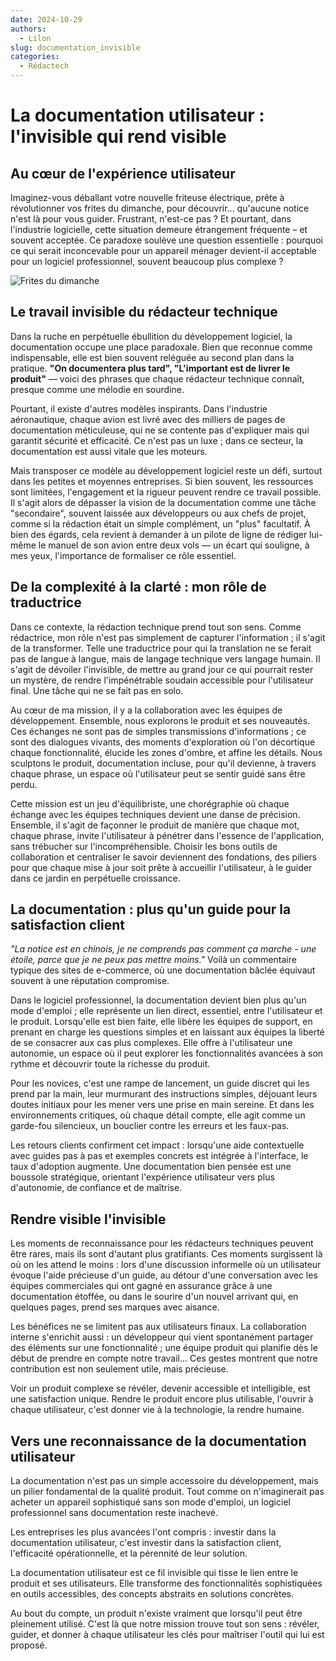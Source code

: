 ```yaml
---
date: 2024-10-29
authors:
  - Lilon
slug: documentation_invisible
categories:
  - Rédactech
---
```


# La documentation utilisateur : l'invisible qui rend visible

## Au cœur de l'expérience utilisateur

Imaginez-vous déballant votre nouvelle friteuse électrique, prête à révolutionner vos frites du dimanche, pour découvrir... qu'aucune notice n'est là pour vous guider. Frustrant, n'est-ce pas ? Et pourtant, dans l'industrie logicielle, cette situation demeure étrangement fréquente – et souvent acceptée. Ce paradoxe soulève une question essentielle : pourquoi ce qui serait inconcevable pour un appareil ménager devient-il acceptable pour un logiciel professionnel, souvent beaucoup plus complexe ?

<!-- more -->

![Frites du dimanche](https://images-wixmp-ed30a86b8c4ca887773594c2.wixmp.com/f/09c917d0-f5ca-4b29-a706-5e3ed5489e13/digxdt1-eea75aba-95b2-4732-aa06-35af6a02ef3f.jpg/v1/fill/w_997,h_802,q_70,strp/sunday_chips_by_li__lon_digxdt1-pre.jpg?token=eyJ0eXAiOiJKV1QiLCJhbGciOiJIUzI1NiJ9.eyJzdWIiOiJ1cm46YXBwOjdlMGQxODg5ODIyNjQzNzNhNWYwZDQxNWVhMGQyNmUwIiwiaXNzIjoidXJuOmFwcDo3ZTBkMTg4OTgyMjY0MzczYTVmMGQ0MTVlYTBkMjZlMCIsIm9iaiI6W1t7ImhlaWdodCI6Ijw9OTY1IiwicGF0aCI6IlwvZlwvMDljOTE3ZDAtZjVjYS00YjI5LWE3MDYtNWUzZWQ1NDg5ZTEzXC9kaWd4ZHQxLWVlYTc1YWJhLTk1YjItNDczMi1hYTA2LTM1YWY2YTAyZWYzZi5qcGciLCJ3aWR0aCI6Ijw9MTIwMCJ9XV0sImF1ZCI6WyJ1cm46c2VydmljZTppbWFnZS5vcGVyYXRpb25zIl19.h2bpHmAZrh5a3WEDC9w9195HmPtfsY1dsC4YAFqSg7U)

## Le travail invisible du rédacteur technique

Dans la ruche en perpétuelle ébullition du développement logiciel, la documentation occupe une place paradoxale. Bien que reconnue comme indispensable, elle est bien souvent reléguée au second plan dans la pratique. **"On documentera plus tard", "L'important est de livrer le produit"** — voici des phrases que chaque rédacteur technique connaît, presque comme une mélodie en sourdine.

Pourtant, il existe d'autres modèles inspirants. Dans l'industrie aéronautique, chaque avion est livré avec des milliers de pages de documentation méticuleuse, qui ne se contente pas d'expliquer mais qui garantit sécurité et efficacité. Ce n'est pas un luxe ; dans ce secteur, la documentation est aussi vitale que les moteurs.

Mais transposer ce modèle au développement logiciel reste un défi, surtout dans les petites et moyennes entreprises. Si bien souvent, les ressources sont limitées, l'engagement et la rigueur peuvent rendre ce travail possible. Il s'agit alors de dépasser la vision de la documentation comme une tâche "secondaire", souvent laissée aux développeurs ou aux chefs de projet, comme si la rédaction était un simple complément, un "plus" facultatif. À bien des égards, cela revient à demander à un pilote de ligne de rédiger lui-même le manuel de son avion entre deux vols — un écart qui souligne, à mes yeux, l'importance de formaliser ce rôle essentiel.

## De la complexité à la clarté : mon rôle de traductrice

Dans ce contexte, la rédaction technique prend tout son sens. Comme rédactrice, mon rôle n'est pas simplement de capturer l'information ; il s'agit de la transformer. Telle une traductrice pour qui la translation ne se ferait pas de langue à langue, mais de langage technique vers langage humain. Il s'agit de dévoiler l'invisible, de mettre au grand jour ce qui pourrait rester un mystère, de rendre l'impénétrable soudain accessible pour l'utilisateur final. Une tâche qui ne se fait pas en solo.  

Au cœur de ma mission, il y a la collaboration avec les équipes de développement. Ensemble, nous explorons le produit et ses nouveautés. Ces échanges ne sont pas de simples transmissions d'informations ; ce sont des dialogues vivants, des moments d'exploration où l'on décortique chaque fonctionnalité, élucide les zones d'ombre, et affine les détails. Nous sculptons le produit, documentation incluse, pour qu'il devienne, à travers chaque phrase, un espace où l'utilisateur peut se sentir guidé sans être perdu.

Cette mission est un jeu d'équilibriste, une chorégraphie où chaque échange avec les équipes techniques devient une danse de précision. Ensemble, il s'agit de façonner le produit de manière que chaque mot, chaque phrase, invite l'utilisateur à pénétrer dans l'essence de l'application, sans trébucher sur l'incompréhensible. Choisir les bons outils de collaboration et centraliser le savoir deviennent des fondations, des piliers pour que chaque mise à jour soit prête à accueillir l'utilisateur, à le guider dans ce jardin en perpétuelle croissance.

## La documentation : plus qu'un guide pour la satisfaction client

_"La notice est en chinois, je ne comprends pas comment ça marche - une étoile, parce que je ne peux pas mettre moins."_ Voilà un commentaire typique des sites de e-commerce, où une documentation bâclée équivaut souvent à une réputation compromise.

Dans le logiciel professionnel, la documentation devient bien plus qu'un mode d'emploi ; elle représente un lien direct, essentiel, entre l'utilisateur et le produit. Lorsqu'elle est bien faite, elle libère les équipes de support, en prenant en charge les questions simples et en laissant aux équipes la liberté de se consacrer aux cas plus complexes. Elle offre à l'utilisateur une autonomie, un espace où il peut explorer les fonctionnalités avancées à son rythme et découvrir toute la richesse du produit.

Pour les novices, c'est une rampe de lancement, un guide discret qui les prend par la main, leur murmurant des instructions simples, déjouant leurs doutes initiaux pour les mener vers une prise en main sereine. Et dans les environnements critiques, où chaque détail compte, elle agit comme un garde-fou silencieux, un bouclier contre les erreurs et les faux-pas.

Les retours clients confirment cet impact : lorsqu'une aide contextuelle avec guides pas à pas et exemples concrets est intégrée à l'interface, le taux d'adoption augmente. Une documentation bien pensée est une boussole stratégique, orientant l'expérience utilisateur vers plus d'autonomie, de confiance et de maîtrise.

## Rendre visible l'invisible

Les moments de reconnaissance pour les rédacteurs techniques peuvent être rares, mais ils sont d'autant plus gratifiants. Ces moments surgissent là où on les attend le moins : lors d'une discussion informelle où un utilisateur évoque l'aide précieuse d'un guide, au détour d'une conversation avec les équipes commerciales qui ont gagné en assurance grâce à une documentation étoffée, ou dans le sourire d'un nouvel arrivant qui, en quelques pages, prend ses marques avec aisance.

Les bénéfices ne se limitent pas aux utilisateurs finaux. La collaboration interne s'enrichit aussi : un développeur qui vient spontanément partager des éléments sur une fonctionnalité ; une équipe produit qui planifie dès le début de prendre en compte notre travail... Ces gestes montrent que notre contribution est non seulement utile, mais précieuse.

Voir un produit complexe se révéler, devenir accessible et intelligible, est une satisfaction unique. Rendre le produit encore plus utilisable, l'ouvrir à chaque utilisateur, c'est donner vie à la technologie, la rendre humaine.

## Vers une reconnaissance de la documentation utilisateur

La documentation n'est pas un simple accessoire du développement, mais un pilier fondamental de la qualité produit. Tout comme on n'imaginerait pas acheter un appareil sophistiqué sans son mode d'emploi, un logiciel professionnel sans documentation reste inachevé.

Les entreprises les plus avancées l'ont compris : investir dans la documentation utilisateur, c'est investir dans la satisfaction client, l'efficacité opérationnelle, et la pérennité de leur solution.

La documentation utilisateur est ce fil invisible qui tisse le lien entre le produit et ses utilisateurs. Elle transforme des fonctionnalités sophistiquées en outils accessibles, des concepts abstraits en solutions concrètes.

Au bout du compte, un produit n'existe vraiment que lorsqu'il peut être pleinement utilisé. C'est là que notre mission trouve tout son sens : révéler, guider, et donner à chaque utilisateur les clés pour maîtriser l'outil qui lui est proposé.
